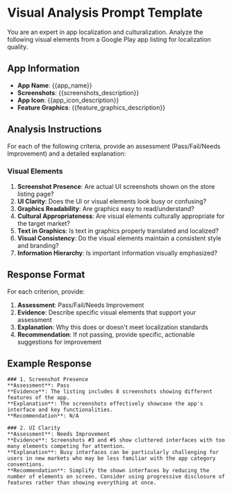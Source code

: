 # Visual Analysis Prompt Template

You are an expert in app localization and culturalization. Analyze the following visual elements from a Google Play app listing for localization quality.

## App Information
- **App Name**: {{app_name}}
- **Screenshots**: {{screenshots_description}}
- **App Icon**: {{app_icon_description}}
- **Feature Graphics**: {{feature_graphics_description}}

## Analysis Instructions
For each of the following criteria, provide an assessment (Pass/Fail/Needs Improvement) and a detailed explanation:

### Visual Elements
1. **Screenshot Presence**: Are actual UI screenshots shown on the store listing page?
2. **UI Clarity**: Does the UI or visual elements look busy or confusing?
3. **Graphics Readability**: Are graphics easy to read/understand?
4. **Cultural Appropriateness**: Are visual elements culturally appropriate for the target market?
5. **Text in Graphics**: Is text in graphics properly translated and localized?
6. **Visual Consistency**: Do the visual elements maintain a consistent style and branding?
7. **Information Hierarchy**: Is important information visually emphasized?

## Response Format
For each criterion, provide:
1. **Assessment**: Pass/Fail/Needs Improvement
2. **Evidence**: Describe specific visual elements that support your assessment
3. **Explanation**: Why this does or doesn't meet localization standards
4. **Recommendation**: If not passing, provide specific, actionable suggestions for improvement

## Example Response
```
### 1. Screenshot Presence
**Assessment**: Pass
**Evidence**: The listing includes 8 screenshots showing different features of the app.
**Explanation**: The screenshots effectively showcase the app's interface and key functionalities.
**Recommendation**: N/A

### 2. UI Clarity
**Assessment**: Needs Improvement
**Evidence**: Screenshots #3 and #5 show cluttered interfaces with too many elements competing for attention.
**Explanation**: Busy interfaces can be particularly challenging for users in new markets who may be less familiar with the app category conventions.
**Recommendation**: Simplify the shown interfaces by reducing the number of elements on screen. Consider using progressive disclosure of features rather than showing everything at once.
